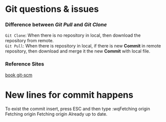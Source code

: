 # Git questions & issues
### Difference between _Git Pull_ and _Git Clone_

`Git Clone`: When there is no repository in local, then download the repository from remote.  
`Git Pull`: When there is repository in local, if there is new __Commit__ in remote repository, then download and merge it the new __Commit__ with local file.  


### Reference Sites
[book git-scm](https://book.git-scm.com/book/en/v2/Git-Basics-Getting-a-Git-Repository)
# New lines for commit happens
To exist the commit insert, press ESC and then type :wqFetching origin Fetching origin Fetching origin
Already up to date.
